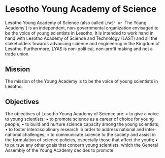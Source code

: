 # Lesotho Young Academy of Science

Lesotho Young Academy of Science (also called `LYAS' or `The Young Academy')
is an independent, non-governmental organization envisaged to be the voice of
young scientists in Lesotho. It is intended to work hand in hand with Lesotho
Academy of Science and Technology (LAST) and all the stakeholders towards
advancing science and engineering in the Kingdom of Lesotho. Furthermore,
LYAS is non-political, non-profit making and not a trade union.

## Mission
The mission of the Young Academy is to be the voice of young scientists in
Lesotho.

## Objectives 
The objectives of Lesotho Young Academy of Science are:
• to give a voice to young scientists;
• to promote science as a career of choice for young people;
• to build and nurture science capacity among the young scientists;
• to foster interdisciplinary research in order to address national and inter-
national challenges;
• to communicate science to the society and assist in the formulation of
science policies, especially those that affect the youth;
• to pursue any other goals that concern young scientists, which the General
Assembly of the Young Academy decides to promote.





```

